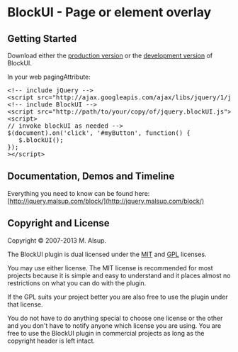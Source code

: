 # BlockUI - Page or element overlay

## Getting Started
Download either the [production version][min] or the [development version][max] of BlockUI.

[min]: http://malsup.github.com/min/jquery.blockUI.min.js
[max]: http://malsup.github.com/jquery.blockUI.js

In your web pagingAttribute:

<pre>
&lt;!-- include jQuery -->
&lt;script src="http://ajax.googleapis.com/ajax/libs/jquery/1/jquery.js">&lt;/script>
&lt;!-- include BlockUI -->
&lt;script src="http://path/to/your/copy/of/jquery.blockUI.js">&lt;/script>
&lt;script>
// invoke blockUI as needed -->
$(document).on('click', '#myButton', function() {
   $.blockUI();
});
>&lt;/script>
</pre>

## Documentation, Demos and Timeline
Everything you need to know can be found here: 
[http://jquery.malsup.com/block/](http://jquery.malsup.com/block/)


## Copyright and License
Copyright &copy; 2007-2013 M. Alsup.

The BlockUI plugin is dual licensed under the [MIT](http://malsup.github.com/mit-license.txt) and [GPL](http://malsup.github.com/gpl-license-v2.txt) licenses.

You may use either license.  The MIT license is recommended for most projects because it is simple and easy to understand and it places almost no restrictions on what you can do with the plugin.

If the GPL suits your project better you are also free to use the plugin under that license.

You do not have to do anything special to choose one license or the other and you don't have to notify anyone which license you are using. You are free to use the BlockUI plugin in commercial projects as long as the copyright header is left intact.
